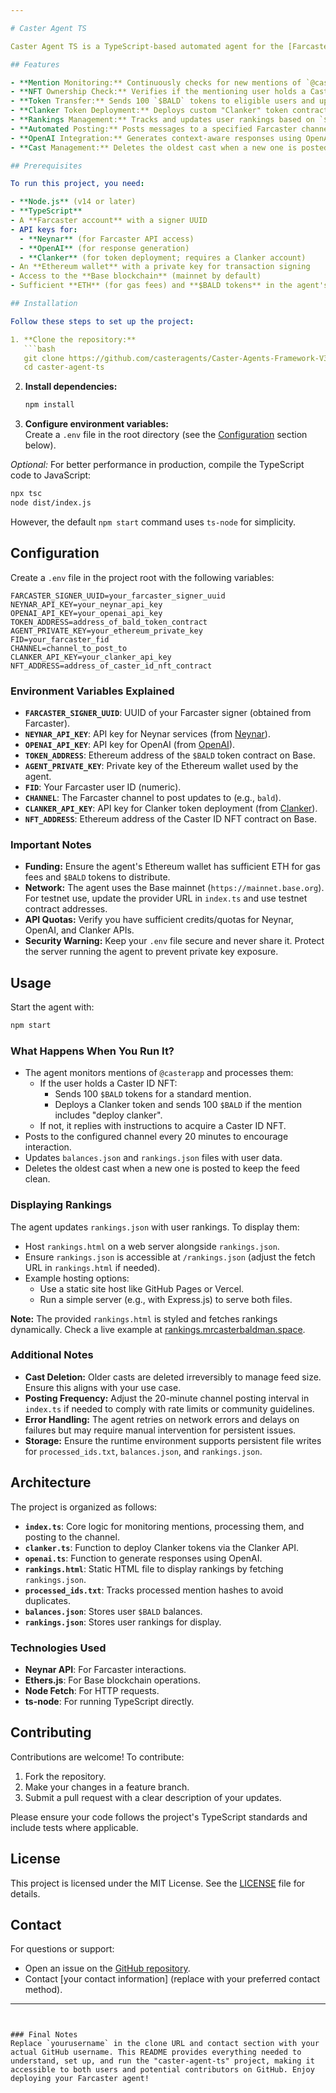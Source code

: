 ```yaml
---

# Caster Agent TS

Caster Agent TS is a TypeScript-based automated agent for the [Farcaster](https://www.farcaster.xyz/) decentralized social network. It monitors mentions of a specific account (`@casterapp`), processes commands, interacts with users by sending `$BALD` tokens, deploys custom "Clanker" token contracts, and maintains user rankings. The agent integrates with various services, including the Neynar API for Farcaster interactions, OpenAI for generating responses, and Ethereum smart contracts on the Base blockchain for token and NFT operations.

## Features

- **Mention Monitoring:** Continuously checks for new mentions of `@casterapp` on Farcaster.
- **NFT Ownership Check:** Verifies if the mentioning user holds a Caster ID NFT to determine eligibility for rewards.
- **Token Transfer:** Sends 100 `$BALD` tokens to eligible users and updates their balances.
- **Clanker Token Deployment:** Deploys custom "Clanker" token contracts upon user request via the Clanker API.
- **Rankings Management:** Tracks and updates user rankings based on `$BALD` token balances.
- **Automated Posting:** Posts messages to a specified Farcaster channel every 20 minutes to engage users.
- **OpenAI Integration:** Generates context-aware responses using OpenAI's API.
- **Cast Management:** Deletes the oldest cast when a new one is posted to maintain a clean feed.

## Prerequisites

To run this project, you need:

- **Node.js** (v14 or later)
- **TypeScript**
- A **Farcaster account** with a signer UUID
- API keys for:
  - **Neynar** (for Farcaster API access)
  - **OpenAI** (for response generation)
  - **Clanker** (for token deployment; requires a Clanker account)
- An **Ethereum wallet** with a private key for transaction signing
- Access to the **Base blockchain** (mainnet by default)
- Sufficient **ETH** (for gas fees) and **$BALD tokens** in the agent's wallet

## Installation

Follow these steps to set up the project:

1. **Clone the repository:**
   ```bash
   git clone https://github.com/casteragents/Caster-Agents-Framework-V3.git
   cd caster-agent-ts
   ```

2. **Install dependencies:**
   ```bash
   npm install
   ```

3. **Configure environment variables:**  
   Create a `.env` file in the root directory (see the [Configuration](#configuration) section below).

*Optional:* For better performance in production, compile the TypeScript code to JavaScript:
```bash
npx tsc
node dist/index.js
```
However, the default `npm start` command uses `ts-node` for simplicity.

## Configuration

Create a `.env` file in the project root with the following variables:

```env
FARCASTER_SIGNER_UUID=your_farcaster_signer_uuid
NEYNAR_API_KEY=your_neynar_api_key
OPENAI_API_KEY=your_openai_api_key
TOKEN_ADDRESS=address_of_bald_token_contract
AGENT_PRIVATE_KEY=your_ethereum_private_key
FID=your_farcaster_fid
CHANNEL=channel_to_post_to
CLANKER_API_KEY=your_clanker_api_key
NFT_ADDRESS=address_of_caster_id_nft_contract
```

### Environment Variables Explained

- **`FARCASTER_SIGNER_UUID`**: UUID of your Farcaster signer (obtained from Farcaster).
- **`NEYNAR_API_KEY`**: API key for Neynar services (from [Neynar](https://neynar.com/)).
- **`OPENAI_API_KEY`**: API key for OpenAI (from [OpenAI](https://openai.com/)).
- **`TOKEN_ADDRESS`**: Ethereum address of the `$BALD` token contract on Base.
- **`AGENT_PRIVATE_KEY`**: Private key of the Ethereum wallet used by the agent.
- **`FID`**: Your Farcaster user ID (numeric).
- **`CHANNEL`**: The Farcaster channel to post updates to (e.g., `bald`).
- **`CLANKER_API_KEY`**: API key for Clanker token deployment (from [Clanker](https://www.clanker.world/)).
- **`NFT_ADDRESS`**: Ethereum address of the Caster ID NFT contract on Base.

### Important Notes

- **Funding:** Ensure the agent's Ethereum wallet has sufficient ETH for gas fees and `$BALD` tokens to distribute.
- **Network:** The agent uses the Base mainnet (`https://mainnet.base.org`). For testnet use, update the provider URL in `index.ts` and use testnet contract addresses.
- **API Quotas:** Verify you have sufficient credits/quotas for Neynar, OpenAI, and Clanker APIs.
- **Security Warning:** Keep your `.env` file secure and never share it. Protect the server running the agent to prevent private key exposure.

## Usage

Start the agent with:

```bash
npm start
```

### What Happens When You Run It?

- The agent monitors mentions of `@casterapp` and processes them:
  - If the user holds a Caster ID NFT:
    - Sends 100 `$BALD` tokens for a standard mention.
    - Deploys a Clanker token and sends 100 `$BALD` if the mention includes "deploy clanker".
  - If not, it replies with instructions to acquire a Caster ID NFT.
- Posts to the configured channel every 20 minutes to encourage interaction.
- Updates `balances.json` and `rankings.json` files with user data.
- Deletes the oldest cast when a new one is posted to keep the feed clean.

### Displaying Rankings

The agent updates `rankings.json` with user rankings. To display them:
- Host `rankings.html` on a web server alongside `rankings.json`.
- Ensure `rankings.json` is accessible at `/rankings.json` (adjust the fetch URL in `rankings.html` if needed).
- Example hosting options:
  - Use a static site host like GitHub Pages or Vercel.
  - Run a simple server (e.g., with Express.js) to serve both files.

**Note:** The provided `rankings.html` is styled and fetches rankings dynamically. Check a live example at [rankings.mrcasterbaldman.space](https://rankings.mrcasterbaldman.space).

### Additional Notes

- **Cast Deletion:** Older casts are deleted irreversibly to manage feed size. Ensure this aligns with your use case.
- **Posting Frequency:** Adjust the 20-minute channel posting interval in `index.ts` if needed to comply with rate limits or community guidelines.
- **Error Handling:** The agent retries on network errors and delays on failures but may require manual intervention for persistent issues.
- **Storage:** Ensure the runtime environment supports persistent file writes for `processed_ids.txt`, `balances.json`, and `rankings.json`.

## Architecture

The project is organized as follows:

- **`index.ts`**: Core logic for monitoring mentions, processing them, and posting to the channel.
- **`clanker.ts`**: Function to deploy Clanker tokens via the Clanker API.
- **`openai.ts`**: Function to generate responses using OpenAI.
- **`rankings.html`**: Static HTML file to display rankings by fetching `rankings.json`.
- **`processed_ids.txt`**: Tracks processed mention hashes to avoid duplicates.
- **`balances.json`**: Stores user `$BALD` balances.
- **`rankings.json`**: Stores user rankings for display.

### Technologies Used

- **Neynar API**: For Farcaster interactions.
- **Ethers.js**: For Base blockchain operations.
- **Node Fetch**: For HTTP requests.
- **ts-node**: For running TypeScript directly.

## Contributing

Contributions are welcome! To contribute:

1. Fork the repository.
2. Make your changes in a feature branch.
3. Submit a pull request with a clear description of your updates.

Please ensure your code follows the project's TypeScript standards and include tests where applicable.

## License

This project is licensed under the MIT License. See the [LICENSE](LICENSE) file for details.

## Contact

For questions or support:
- Open an issue on the [GitHub repository](https://github.com/yourusername/caster-agent-ts).
- Contact [your contact information] (replace with your preferred contact method).

---
```


### Final Notes
Replace `yourusername` in the clone URL and contact section with your actual GitHub username. This README provides everything needed to understand, set up, and run the "caster-agent-ts" project, making it accessible to both users and potential contributors on GitHub. Enjoy deploying your Farcaster agent!
